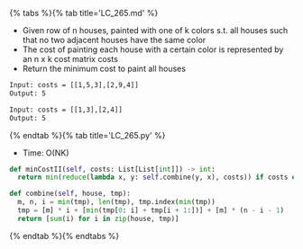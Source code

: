 {% tabs %}{% tab title='LC_265.md' %}

* Given row of n houses, painted with one of k colors s.t. all houses such that no two adjacent houses have the same color
* The cost of painting each house with a certain color is represented by an n x k cost matrix costs
* Return the minimum cost to paint all houses

```txt
Input: costs = [[1,5,3],[2,9,4]]
Output: 5

Input: costs = [[1,3],[2,4]]
Output: 5
```

{% endtab %}{% tab title='LC_265.py' %}

* Time: O(NK)

```py
def minCostII(self, costs: List[List[int]]) -> int:
  return min(reduce(lambda x, y: self.combine(y, x), costs)) if costs else 0

def combine(self, house, tmp):
  m, n, i = min(tmp), len(tmp), tmp.index(min(tmp))
  tmp = [m] * i + [min(tmp[0: i] + tmp[i + 1:])] + [m] * (n - i - 1)
  return [sum(i) for i in zip(house, tmp)]
```

{% endtab %}{% endtabs %}
